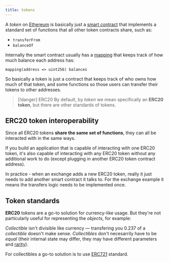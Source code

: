```yaml
---
title: tokens
---
```


A *token* on [Ethereum](/Ethereum) is basically just a [smart contract](/knowledge/Web3/smart-contracts.md) that implements a standard set of functions that all other token contracts share, such as:

- `transferFrom`
- `balanceOf`

Internally the smart contract usually has a [mapping](/knowledge/Web3/solidity/mapping.md) that keeps track of how much balance each address has:

```solidity
mapping(address => uint256) balances
```

So basically a token is just a contract that keeps track of who owns how much of that token, and some functions so those users can transfer their tokens to other addresses.

> [!danger] ERC20
> By default, by _token_ we mean specifically an **ERC20 token**, but there are other standards of tokens.

## ERC20 token interoperability

Since all ERC20 tokens **share the same set of functions**, they can all be interacted with in the same ways.

If you build an application that is capable of interacting with one ERC20 token, it's also capable of interacting with any ERC20 token without any additional work to do (except plugging in another ERC20 token contract address).

In practice - when an exchange adds a new ERC20 token, really it just needs to add another smart contract it talks to. For the exchange example it means the transfers logic needs to be implemented once.

## Token standards

**ERC20** tokens are a go-to solution for currency-like usage. But they're not particularly useful for representing the _objects_, for example:

_Collectible_ isn't divisible like currency — transfering you 0.237 of a _collectible_ doesn't make sense. _Collectibles_ don't necesarrily have to be _equal_ (their internal state may differ, they may have different parameters and [rarity](/rarity)).

For collectibles a go-to solution is to use [ERC721](/knowledge/Web3/ethereum/ERC721.md) standard.
